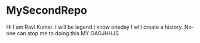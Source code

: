 # MySecondRepo
Hi I am Ravi Kumar. I will be legend.I know oneday I will create a history. No-one can stop me to doing this.MY GAGJHHJS

